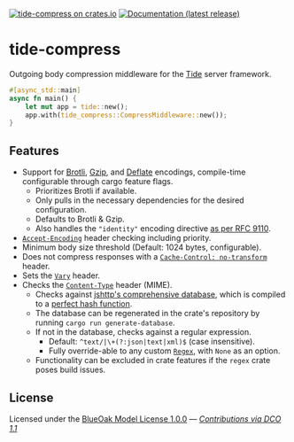 [![tide-compress on crates.io](https://img.shields.io/crates/v/tide-compress)](https://crates.io/crates/tide-compress) [![Documentation (latest release)](https://docs.rs/tide-compress/badge.svg)](https://docs.rs/tide-compress/)

# tide-compress

Outgoing body compression middleware for the [Tide][] server framework.

```rust
#[async_std::main]
async fn main() {
    let mut app = tide::new();
    app.with(tide_compress::CompressMiddleware::new());
}
```

## Features

- Support for [Brotli][], [Gzip][], and [Deflate][] encodings, compile-time configurable through cargo feature flags.
  - Prioritizes Brotli if available.
  - Only pulls in the necessary dependencies for the desired configuration.
  - Defaults to Brotli & Gzip.
  - Also handles the `"identity"` encoding directive [as per RFC 9110][Identity].
- [`Accept-Encoding`][] header checking including priority.
- Minimum body size threshold (Default: 1024 bytes, configurable).
- Does not compress responses with a [`Cache-Control: no-transform`][] header.
- Sets the [`Vary`][] header.
- Checks the [`Content-Type`][] header (MIME).
  - Checks against [jshttp's comprehensive database][jshttp mime-db], which is compiled to a [perfect hash function][].
  - The database can be regenerated in the crate's repository by running `cargo run generate-database`.
  - If not in the database, checks against a regular expression.
    - Default: `^text/|\+(?:json|text|xml)$` (case insensitive).
    - Fully override-able to any custom [`Regex`][], with `None` as an option.
  - Functionality can be excluded in crate features if the `regex` crate poses build issues.

## License

Licensed under the [BlueOak Model License 1.0.0](LICENSE.md) — _[Contributions via DCO 1.1](contributing.md#developers-certificate-of-origin)_

[`Accept-Encoding`]: https://developer.mozilla.org/en-US/docs/Web/HTTP/Headers/Accept-Encoding
[`Cache-Control: no-transform`]: https://developer.mozilla.org/en-US/docs/Web/HTTP/Headers/Cache-Control
[`Content-Type`]: https://developer.mozilla.org/en-US/docs/Web/HTTP/Headers/Content-Type
[`Regex`]: https://docs.rs/regex/1/regex/struct.Regex.html
[`Vary`]: https://developer.mozilla.org/en-US/docs/Web/HTTP/Headers/Vary
[jshttp mime-db]: https://github.com/jshttp/mime-db/blob/master/db.json
[perfect hash function]: https://github.com/rust-phf/rust-phf
[Brotli]: https://en.wikipedia.org/wiki/Brotli
[Deflate]: https://en.wikipedia.org/wiki/Deflate
[Gzip]: https://en.wikipedia.org/wiki/Gzip
[Identity]: https://www.rfc-editor.org/rfc/rfc9110.html#name-accept-encoding
[Tide]: https://github.com/http-rs/tide
